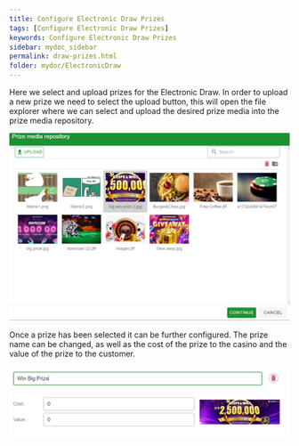 ```yaml
---
title: Configure Electronic Draw Prizes
tags: [Configure Electronic Draw Prizes]
keywords: Configure Electronic Draw Prizes
sidebar: mydoc_sidebar
permalink: draw-prizes.html
folder: mydoc/ElectronicDraw
---
```


Here we select and upload prizes for the Electronic Draw. In order to upload a new prize we need to select the upload button, this will open the file explorer where we can select and upload the desired prize media into the prize media repository.

<img src="./img/Promotions/IncentivisorPrizes.png" alt="">

Once a prize has been selected it can be further configured. The prize name can be changed, as well as the cost of the prize to the casino and the value of the prize to the customer.

<img src="./img/Promotions/DrawPrizeDetails.png" alt="">